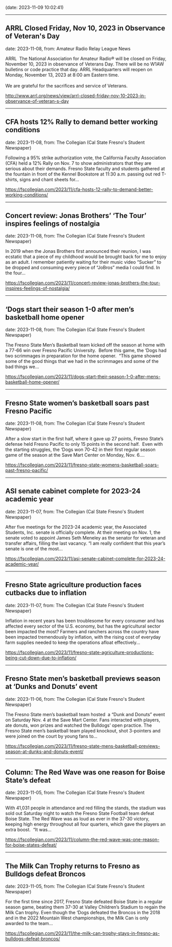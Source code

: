 
(date: 2023-11-09 10:02:41)

---

## ARRL Closed Friday, Nov 10, 2023 in Observance of Veteran's Day

date: 2023-11-08, from: Amateur Radio Relay League News

<p>ARRL  The National Association for Amateur Radio® will be closed on Friday, November 10, 2023 in observance of Veterans Day. There will be no W1AW bulletins or code practice that day. ARRL Headquarters will reopen on Monday, November 13, 2023 at 8:00 am Eastern time. <br /><br />We are grateful for the sacrifices and service of Veterans. </p> 

<http://www.arrl.org/news/view/arrl-closed-friday-nov-10-2023-in-observance-of-veteran-s-day>

---

## CFA hosts 12% Rally to demand better working conditions

date: 2023-11-08, from: The Collegian (Cal State Fresno's Student Newspaper)

Following a 95% strike authorization vote, the California Faculty Association (CFA) held a 12% Rally on Nov. 7 to show administrators that they are serious about their demands. Fresno State faculty and students gathered at the fountain in front of the Kennel Bookstore at 11:30 a.m. passing out red T-shirts, signs and chant sheets for... 

<https://fscollegian.com/2023/11/cfa-hosts-12-rally-to-demand-better-working-conditions/>

---

## Concert review: Jonas Brothers’ ‘The Tour’ inspires feelings of nostalgia

date: 2023-11-08, from: The Collegian (Cal State Fresno's Student Newspaper)

In 2019 when the Jonas Brothers first announced their reunion, I was ecstatic that a piece of my childhood would be brought back for me to enjoy as an adult. I remember patiently waiting for their music video “Sucker” to be dropped and consuming every piece of “JoBros” media I could find. In the four... 

<https://fscollegian.com/2023/11/concert-review-jonas-brothers-the-tour-inspires-feelings-of-nostalgia/>

---

## ‘Dogs start their season 1-0 after men’s basketball home opener

date: 2023-11-08, from: The Collegian (Cal State Fresno's Student Newspaper)

The Fresno State Men&#8217;s Basketball team kicked off the season at home with a 77-66 win over Fresno Pacific University.  Before this game, the ‘Dogs had two scrimmages in preparation for the home opener.  “This game showed some of the good things that we had in the scrimmages and some of the bad things we... 

<https://fscollegian.com/2023/11/dogs-start-their-season-1-0-after-mens-basketball-home-opener/>

---

## Fresno State women’s basketball soars past Fresno Pacific

date: 2023-11-08, from: The Collegian (Cal State Fresno's Student Newspaper)

After a slow start in the first half, where it gave up 27 points, Fresno State’s defense held Fresno Pacific to only 15 points in the second half.  Even with the starting struggles, the ‘Dogs won 70-42 in their first regular season game of the season at the Save Mart Center on Monday, Nov. 6.... 

<https://fscollegian.com/2023/11/fresno-state-womens-basketball-soars-past-fresno-pacific/>

---

## ASI senate cabinet complete for 2023-24 academic year

date: 2023-11-07, from: The Collegian (Cal State Fresno's Student Newspaper)

After five meetings for the 2023-24 academic year, the Associated Students, Inc. senate is officially complete. At their meeting on Nov. 1, the senate voted to appoint James Seth Meneley as the senator for veteran and transfer affairs, filling the last vacancy. “I am really confident that this year’s senate is one of the most... 

<https://fscollegian.com/2023/11/asi-senate-cabinet-complete-for-2023-24-academic-year/>

---

## Fresno State agriculture production faces cutbacks due to inflation

date: 2023-11-07, from: The Collegian (Cal State Fresno's Student Newspaper)

Inflation in recent years has been troublesome for every consumer and has affected every sector of the U.S. economy, but has the agricultural sector been impacted the most? Farmers and ranchers across the country have been impacted tremendously by inflation, with the rising cost of everyday farm supplies needed to keep the operations afloat effectively... 

<https://fscollegian.com/2023/11/fresno-state-agriculture-productions-being-cut-down-due-to-inflation/>

---

## Fresno State men’s basketball previews season at ‘Dunks and Donuts’ event

date: 2023-11-06, from: The Collegian (Cal State Fresno's Student Newspaper)

The Fresno State men’s basketball team hosted  a “Dunk and Donuts” event on Saturday Nov. 4 at the Save Mart Center. Fans interacted with players, ate donuts, won prizes and watched the Bulldogs’ open practice. The Fresno State men’s basketball team played knockout, shot 3-pointers and were joined on the court by young fans to... 

<https://fscollegian.com/2023/11/fresno-state-mens-basketball-previews-season-at-dunks-and-donuts-event/>

---

## Column: The Red Wave was one reason for Boise State’s defeat

date: 2023-11-05, from: The Collegian (Cal State Fresno's Student Newspaper)

With 41,031 people in attendance and red filling the stands, the stadium was sold out Saturday night to watch the Fresno State Football team defeat Boise State. The Red Wave was as loud as ever in the 37-30 victory, keeping high energy throughout all four quarters, which gave the players an extra boost.  “It was... 

<https://fscollegian.com/2023/11/column-the-red-wave-was-one-reason-for-boise-states-defeat/>

---

## The Milk Can Trophy returns to Fresno as Bulldogs defeat Broncos

date: 2023-11-05, from: The Collegian (Cal State Fresno's Student Newspaper)

For the first time since 2017, Fresno State defeated Boise State in a regular season game, beating them 37-30 at Valley Children’s Stadium to regain the Milk Can trophy. Even though the ‘Dogs defeated the Broncos in the 2018 and in the 2022 Mountain West championships, the Milk Can is only awarded to the team... 

<https://fscollegian.com/2023/11/the-milk-can-trophy-stays-in-fresno-as-bulldogs-defeat-broncos/>

